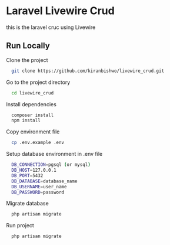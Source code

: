 
# Laravel Livewire Crud

this is the laravel cruc using Livewire


## Run Locally

Clone the project

```bash
  git clone https://github.com/kiranbishwo/livewire_crud.git
```

Go to the project directory

```bash
  cd livewire_crud
```

Install dependencies

```bash
  composer install
  npm install
```
Copy environment file

```bash
  cp .env.example .env
```

Setup database environment in .env file

```bash
  DB_CONNECTION=pgsql (or mysql)
  DB_HOST=127.0.0.1
  DB_PORT=5432
  DB_DATABASE=database_name
  DB_USERNAME=user_name
  DB_PASSWORD=password
```
Migrate database

```bash
  php artisan migrate
```
Run project

```bash
  php artisan migrate
```

